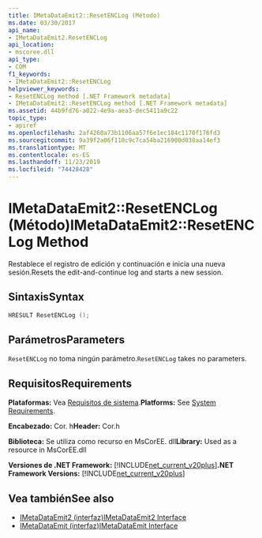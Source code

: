 ```yaml
---
title: IMetaDataEmit2::ResetENCLog (Método)
ms.date: 03/30/2017
api_name:
- IMetaDataEmit2.ResetENCLog
api_location:
- mscoree.dll
api_type:
- COM
f1_keywords:
- IMetaDataEmit2::ResetENCLog
helpviewer_keywords:
- ResetENCLog method [.NET Framework metadata]
- IMetaDataEmit2::ResetENCLog method [.NET Framework metadata]
ms.assetid: 44b9fd76-a022-4e9a-aea3-dec5411a9c22
topic_type:
- apiref
ms.openlocfilehash: 2af4260a73b1106aa57f6e1ec184c1170f176fd3
ms.sourcegitcommit: 9a39f2a06f110c9c7ca54ba216900d038aa14ef3
ms.translationtype: MT
ms.contentlocale: es-ES
ms.lasthandoff: 11/23/2019
ms.locfileid: "74428428"
---
```

# <a name="imetadataemit2resetenclog-method"></a><span data-ttu-id="6cc48-102">IMetaDataEmit2::ResetENCLog (Método)</span><span class="sxs-lookup"><span data-stu-id="6cc48-102">IMetaDataEmit2::ResetENCLog Method</span></span>
<span data-ttu-id="6cc48-103">Restablece el registro de edición y continuación e inicia una nueva sesión.</span><span class="sxs-lookup"><span data-stu-id="6cc48-103">Resets the edit-and-continue log and starts a new session.</span></span>  
  
## <a name="syntax"></a><span data-ttu-id="6cc48-104">Sintaxis</span><span class="sxs-lookup"><span data-stu-id="6cc48-104">Syntax</span></span>  
  
```cpp  
HRESULT ResetENCLog ();  
```  
  
## <a name="parameters"></a><span data-ttu-id="6cc48-105">Parámetros</span><span class="sxs-lookup"><span data-stu-id="6cc48-105">Parameters</span></span>  
 <span data-ttu-id="6cc48-106">`ResetENCLog` no toma ningún parámetro.</span><span class="sxs-lookup"><span data-stu-id="6cc48-106">`ResetENCLog` takes no parameters.</span></span>  
  
## <a name="requirements"></a><span data-ttu-id="6cc48-107">Requisitos</span><span class="sxs-lookup"><span data-stu-id="6cc48-107">Requirements</span></span>  
 <span data-ttu-id="6cc48-108">**Plataformas:** Vea [Requisitos de sistema](../../../../docs/framework/get-started/system-requirements.md).</span><span class="sxs-lookup"><span data-stu-id="6cc48-108">**Platforms:** See [System Requirements](../../../../docs/framework/get-started/system-requirements.md).</span></span>  
  
 <span data-ttu-id="6cc48-109">**Encabezado:** Cor. h</span><span class="sxs-lookup"><span data-stu-id="6cc48-109">**Header:** Cor.h</span></span>  
  
 <span data-ttu-id="6cc48-110">**Biblioteca:** Se utiliza como recurso en MsCorEE. dll</span><span class="sxs-lookup"><span data-stu-id="6cc48-110">**Library:** Used as a resource in MsCorEE.dll</span></span>  
  
 <span data-ttu-id="6cc48-111">**Versiones de .NET Framework:** [!INCLUDE[net_current_v20plus](../../../../includes/net-current-v20plus-md.md)]</span><span class="sxs-lookup"><span data-stu-id="6cc48-111">**.NET Framework Versions:** [!INCLUDE[net_current_v20plus](../../../../includes/net-current-v20plus-md.md)]</span></span>  
  
## <a name="see-also"></a><span data-ttu-id="6cc48-112">Vea también</span><span class="sxs-lookup"><span data-stu-id="6cc48-112">See also</span></span>

- [<span data-ttu-id="6cc48-113">IMetaDataEmit2 (interfaz)</span><span class="sxs-lookup"><span data-stu-id="6cc48-113">IMetaDataEmit2 Interface</span></span>](../../../../docs/framework/unmanaged-api/metadata/imetadataemit2-interface.md)
- [<span data-ttu-id="6cc48-114">IMetaDataEmit (interfaz)</span><span class="sxs-lookup"><span data-stu-id="6cc48-114">IMetaDataEmit Interface</span></span>](../../../../docs/framework/unmanaged-api/metadata/imetadataemit-interface.md)
